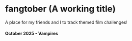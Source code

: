 
# fangtober (A working title)

A place for my friends and I to track themed film challenges!

#### **October 2025** - Vampires 
